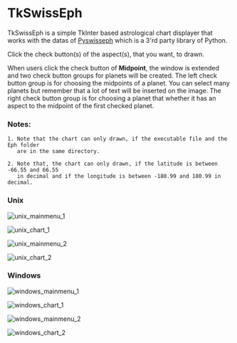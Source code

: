 # TkSwissEph
TkSwissEph is a simple TkInter based astrological chart displayer that works with the datas of <a href="https://github.com/astrorigin/pyswisseph">Pyswisseph</a> which is a 3'rd party library of Python.

Click the check button(s) of the aspect(s), that you want, to drawn.

When users click the check button of <b>Midpoint</b>, the window is extended and two check button groups for planets will be created. The left check button group is for choosing the midpoints of a planet. You can select many planets but remember that a lot of text will be inserted on the image. The right check button group is for choosing a planet that whether it has an aspect to the midpoint of the first checked planet.

### Notes:

    1. Note that the chart can only drawn, if the executable file and the Eph folder 
       are in the same directory.

    2. Note that, the chart can only drawn, if the latitude is between -66.55 and 66.55 
       in decimal and if the longitude is between -180.99 and 180.99 in decimal.
 
### Unix
![unix_mainmenu_1](https://user-images.githubusercontent.com/29302909/44623988-a17cf480-a8e8-11e8-9612-cef19e4e4289.png)

![unix_chart_1](https://user-images.githubusercontent.com/29302909/44623354-f95d3080-a8d3-11e8-87a7-933419a4e0a4.png)

![unix_mainmenu_2](https://user-images.githubusercontent.com/29302909/44623993-eacd4400-a8e8-11e8-83f3-dc610898f939.png)

![unix_chart_2](https://user-images.githubusercontent.com/29302909/44623363-0d089700-a8d4-11e8-8e68-ec69ad312811.png)

### Windows
![windows_mainmenu_1](https://user-images.githubusercontent.com/29302909/44624020-eead9600-a8e9-11e8-8f29-0b26090d29d1.png)

![windows_chart_1](https://user-images.githubusercontent.com/29302909/44623266-99b25580-a8d2-11e8-9384-3e73090d56aa.png)

![windows_mainmenu_2](https://user-images.githubusercontent.com/29302909/44624022-f8cf9480-a8e9-11e8-9822-8ff03495938b.png)

![windows_chart_2](https://user-images.githubusercontent.com/29302909/44623267-9e770980-a8d2-11e8-8b2d-3c8a57d5f377.png)
